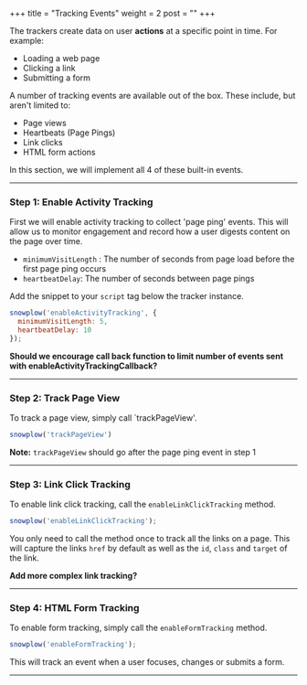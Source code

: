 +++
title = "Tracking Events"
weight = 2
post = ""
+++

The trackers create data on user **actions** at a specific point in time. For example:

- Loading a web page
- Clicking a link
- Submitting a form

A number of tracking events are available out of the box. These include, but aren't limited to:

- Page views
- Heartbeats (Page Pings)
- Link clicks
- HTML form actions

In this section, we will implement all 4 of these built-in events.

***

### **Step 1:** Enable Activity Tracking
First we will enable activity tracking to collect 'page ping' events. This will allow us to monitor engagement and record how a user digests content on the page over time. 

  - `minimumVisitLength` : The number of seconds from page load before the first page ping occurs
  - `heartbeatDelay`: The number of seconds between page pings 

Add the snippet to your `script` tag below the tracker instance. 

```javascript
snowplow('enableActivityTracking', { 
  minimumVisitLength: 5, 
  heartbeatDelay: 10 
});
```

**Should we encourage call back function to limit number of events sent with enableActivityTrackingCallback?**

***

### **Step 2:** Track Page View
To track a page view, simply call `trackPageView'. 

```javascript
snowplow('trackPageView')
```
**Note:** `trackPageView` should go after the page ping event in step 1

***

### **Step 3:**  Link Click Tracking
To enable link click tracking, call the `enableLinkClickTracking` method.

```javascript
snowplow('enableLinkClickTracking');
```

You only need to call the method once to track all the links on a page. This will capture the links `href` by default as well as the `id`, `class` and `target` of the link.
  
**Add more complex link tracking?**

***

### **Step 4:** HTML Form Tracking
To enable form tracking, simply call the `enableFormTracking` method.

```javascript
snowplow('enableFormTracking');
```

This will track an event when a user focuses, changes or submits a form.

***